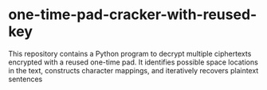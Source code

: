 # one-time-pad-cracker-with-reused-key
This repository contains a Python program to decrypt multiple ciphertexts encrypted with a reused one-time pad. It identifies possible space locations in the text, constructs character mappings, and iteratively recovers plaintext sentences
